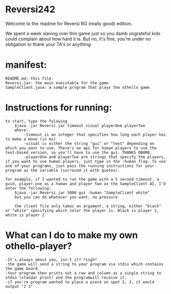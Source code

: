 Reversi242
==========
Welcome to the readme for Reversi RG (really good) edition. 

<yourMom> 
	We spent a week slaving over this game just so you damb ungrateful kids could complain about how hard it is.
	But no, it's fine, you're under no obligation to thank your TA's or anything.
</yourMom>

manifest:
=========
	README.md: this file.	
	Reversi.jar: the main executable for the game
	SampleClient.java: a sample program that plays the othello game

Instructions for running:
=========================
	to start, type the folowing
		$java -jar Reversi.jar timeout visual playerOne playerTwo
		where:
			-timeout is an integer that specifies how long each player has to make a move (in ms)
			-visual is either the string "gui" or "text" depending on which you want to use. There's no api for human players to use the text-based version, so you'll have to use the gui. THANKS OBAMA.
			-playerOne and playerTwo are strings that specify the players, if you want to use human players, just type in the -human flag. To use one of your programs, just pass the running instructions for your program as the variable (surround it with quotes).

	for example, if I wanted to run the game with a 5 second timeout, a guid, player one as a human and player two as the SampleClient AI, I'd enter the following:
		$java -jar Reversi.jar 5000 gui -human "SampleClient white"
		but you can do whatever you want, no pressure
		
		the client file only takes on argument, a string, either "black" or "white" specifying which color the player is. Black is player 1, white is player 2

What can I do to make my own othello-player?
============================================
	-It's always about you, isn't it? *sigh*
	-the game will send a string to your program via stdio which contains the game board. 
	-Your program then prints out a row and column as a single string to stdio (standar print) and the programwill receive it.
	-if you're program wanted to place a piece on spot 2, 3, it would output "2 3"
